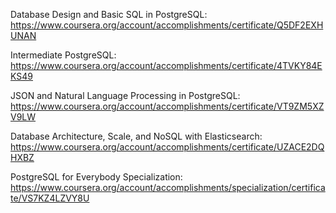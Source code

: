 Database Design and Basic SQL in PostgreSQL: <a href="https://www.coursera.org/account/accomplishments/certificate/Q5DF2EXHUNAN">https://www.coursera.org/account/accomplishments/certificate/Q5DF2EXHUNAN</a>

Intermediate PostgreSQL: <a href="https://www.coursera.org/account/accomplishments/certificate/4TVKY84EKS49">https://www.coursera.org/account/accomplishments/certificate/4TVKY84EKS49</a>

JSON and Natural Language Processing in PostgreSQL: <a href="https://www.coursera.org/account/accomplishments/certificate/VT9ZM5XZV9LW">https://www.coursera.org/account/accomplishments/certificate/VT9ZM5XZV9LW</a>

Database Architecture, Scale, and NoSQL with Elasticsearch: <a href="https://www.coursera.org/account/accomplishments/certificate/UZACE2DQHXBZ">https://www.coursera.org/account/accomplishments/certificate/UZACE2DQHXBZ</a>

PostgreSQL for Everybody Specialization: <a href="https://www.coursera.org/account/accomplishments/specialization/certificate/VS7KZ4LZVY8U">https://www.coursera.org/account/accomplishments/specialization/certificate/VS7KZ4LZVY8U</a>
